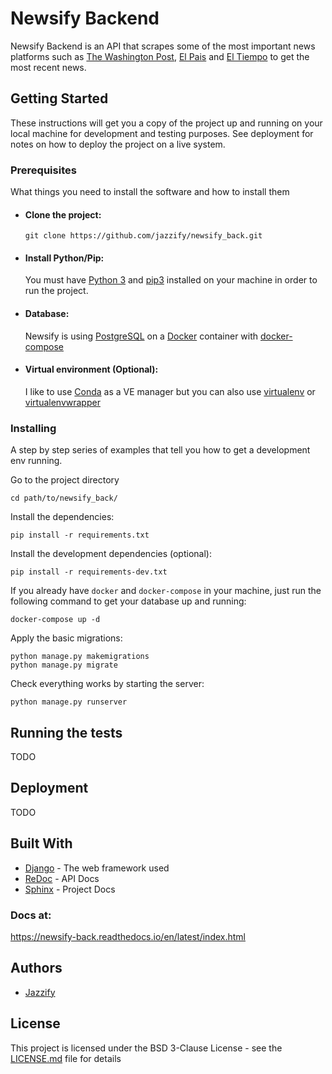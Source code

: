 # Newsify Backend

Newsify Backend is an API that scrapes some of the most important news platforms such as [The Washington Post](https://www.washingtonpost.com/), [El Pais](https://elpais.com/) and [El Tiempo](https://www.eltiempo.com/) to get the most recent news.

## Getting Started

These instructions will get you a copy of the project up and running on your local machine for development and testing purposes. See deployment for notes on how to deploy the project on a live system.

### Prerequisites

What things you need to install the software and how to install them

- #### Clone the project:
    ```
    git clone https://github.com/jazzify/newsify_back.git
    ```

- #### Install Python/Pip:
    You must have [Python 3](https://www.python.org/downloads/) and [pip3](https://www.python.org/dev/peps/pep-0439/#the-pip-bootstrap) installed on your machine in order to run the project.

- #### Database:
    Newsify is using [PostgreSQL](https://www.postgresql.org/) on a [Docker](https://www.docker.com/) container with [docker-compose](https://docs.docker.com/compose/)

- #### Virtual environment (Optional):
    I like to use [Conda](https://docs.conda.io/en/latest/) as a VE manager but you can also use [virtualenv](https://virtualenv.pypa.io/en/stable/installation/) or [virtualenvwrapper](https://virtualenvwrapper.readthedocs.io/en/latest/index.html)

### Installing

A step by step series of examples that tell you how to get a development env running.

Go to the project directory
```
cd path/to/newsify_back/
```

Install the dependencies:
```
pip install -r requirements.txt
```

Install the development dependencies (optional):
```
pip install -r requirements-dev.txt
```

If you already have `docker` and `docker-compose` in your machine, just run the following command to get your database up and running:
```
docker-compose up -d
```

Apply the basic migrations:
```
python manage.py makemigrations
python manage.py migrate
```
Check everything works by starting the server:
```
python manage.py runserver
```

## Running the tests

TODO

## Deployment

TODO

## Built With

* [Django](https://www.djangoproject.com/) - The web framework used
* [ReDoc](https://github.com/Redocly/redoc) - API Docs
* [Sphinx](https://www.sphinx-doc.org/en/master/) - Project Docs

### Docs at:
https://newsify-back.readthedocs.io/en/latest/index.html



## Authors

* [Jazzify](https://github.com/jazzify)

## License

This project is licensed under the BSD 3-Clause License - see the [LICENSE.md](LICENSE) file for details
